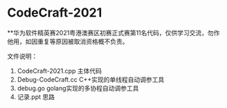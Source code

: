 # CodeCraft-2021

**华为软件精英赛2021粤港澳赛区初赛正式赛第11名代码，仅供学习交流，勿作他用，如因重复等原因被取消资格概不负责。

文件说明：
1. CodeCraft-2021.cpp 主体代码
2. Debug-CodeCraft.cc C++实现的单线程自动调参工具
3. debug.go golang实现的多协程自动调参工具
4. 记录.ppt 思路
